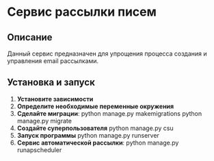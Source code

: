 # Сервис рассылки писем
## Описание
Данный сервис предназначен для упрощения процесса создания и управления email рассылками.
## Установка и запуск
1. **Установите зависимости**
2. **Определите необходимые переменные окружения**
3. **Сделайте миграции**:
  python manage.py makemigrations
  python manage.py migrate
4. **Создайте суперпользователя**
   python manage.py сsu
5. **Запуск программы**
   python manage.py runserver
6. **Сервис автоматической рассылки**:
    python manage.py runapscheduler


